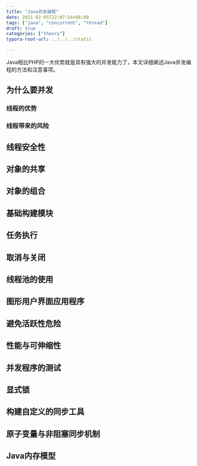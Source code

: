 ```yaml
---
title: "Java并发编程"
date: 2021-02-05T22:07:54+08:00
tags: ["java", "concurrent", "thread"]
draft: true
categories: ["theory"]
typora-root-url: ../../../static

---
```


Java相比PHP的一大优势就是具有强大的并发能力了，本文详细阐述Java并发编程的方法和注意事项。

<!--more-->

## 为什么要并发

### 线程的优势

### 线程带来的风险



## 线程安全性

## 对象的共享

## 对象的组合

## 基础构建模块

## 任务执行

## 取消与关闭

## 线程池的使用

## 图形用户界面应用程序

## 避免活跃性危险

## 性能与可伸缩性

## 并发程序的测试

## 显式锁

## 构建自定义的同步工具

## 原子变量与非阻塞同步机制

## Java内存模型